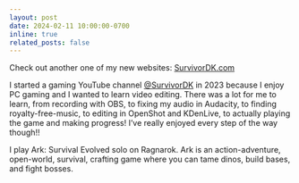 ```yaml
---
layout: post
date: 2024-02-11 10:00:00-0700
inline: true
related_posts: false
---
```


Check out another one of my new websites: [SurvivorDK.com](https://survivordk.com/)

I started a gaming YouTube channel [@SurvivorDK](https://www.youtube.com/@SurvivorDK) in 2023 because I enjoy PC gaming and I wanted to learn video editing. There was a lot for me to learn, from recording with OBS, to fixing my audio in Audacity, to finding royalty-free-music, to editing in OpenShot and KDenLive, to actually playing the game and making progress! I’ve really enjoyed every step of the way though!!

I play Ark: Survival Evolved solo on Ragnarok. Ark is an action-adventure, open-world, survival, crafting game where you can tame dinos, build bases, and fight bosses.